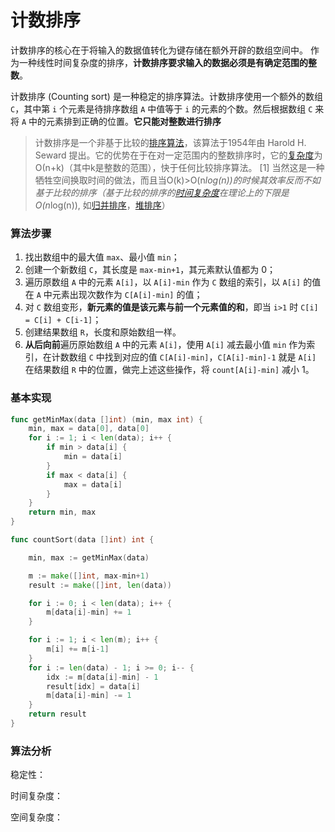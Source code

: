 # 计数排序

计数排序的核心在于将输入的数据值转化为键存储在额外开辟的数组空间中。 作为一种线性时间复杂度的排序，**计数排序要求输入的数据必须是有确定范围的整数**。

计数排序 (Counting sort) 是一种稳定的排序算法。计数排序使用一个额外的数组 `C`，其中第 `i` 个元素是待排序数组 `A` 中值等于 `i` 的元素的个数。然后根据数组 `C` 来将 `A` 中的元素排到正确的位置。**它只能对整数进行排序**

> 计数排序是一个非基于比较的[排序算法](https://baike.baidu.com/item/排序算法/5399605?fromModule=lemma_inlink)，该算法于1954年由 Harold H. Seward 提出。它的优势在于在对一定范围内的整数排序时，它的[复杂度](https://baike.baidu.com/item/复杂度/9716772?fromModule=lemma_inlink)为Ο(n+k)（其中k是整数的范围），快于任何比较排序算法。 [1] 当然这是一种牺牲空间换取时间的做法，而且当O(k)>O(n*log(n))的时候其效率反而不如基于比较的排序（基于比较的排序的[时间复杂度](https://baike.baidu.com/item/时间复杂度/1894057?fromModule=lemma_inlink)在理论上的下限是O(n*log(n)), 如[归并排序](https://baike.baidu.com/item/归并排序/1639015?fromModule=lemma_inlink)，[堆排序](https://baike.baidu.com/item/堆排序/2840151?fromModule=lemma_inlink)）

### 算法步骤

1. 找出数组中的最大值 `max`、最小值 `min`；
2. 创建一个新数组 `C`，其长度是 `max-min+1`，其元素默认值都为 0；
3. 遍历原数组 `A` 中的元素 `A[i]`，以 `A[i]-min` 作为 `C` 数组的索引，以 `A[i]` 的值在 `A` 中元素出现次数作为 `C[A[i]-min]` 的值；
4. 对 `C` 数组变形，**新元素的值是该元素与前一个元素值的和**，即当 `i>1` 时 `C[i] = C[i] + C[i-1]`；
5. 创建结果数组 `R`，长度和原始数组一样。
6. **从后向前**遍历原始数组 `A` 中的元素 `A[i]`，使用 `A[i]` 减去最小值 `min` 作为索引，在计数数组 `C` 中找到对应的值 `C[A[i]-min]`，`C[A[i]-min]-1` 就是 `A[i]` 在结果数组 `R` 中的位置，做完上述这些操作，将 `count[A[i]-min]` 减小 1。

### 基本实现

```go
func getMinMax(data []int) (min, max int) {
	min, max = data[0], data[0]
	for i := 1; i < len(data); i++ {
		if min > data[i] {
			min = data[i]
		}
		if max < data[i] {
			max = data[i]
		}
	}
	return min, max
}

func countSort(data []int) int {

	min, max := getMinMax(data)

	m := make([]int, max-min+1)
	result := make([]int, len(data))

	for i := 0; i < len(data); i++ {
		m[data[i]-min] += 1
	}

	for i := 1; i < len(m); i++ {
		m[i] += m[i-1]
	}
	for i := len(data) - 1; i >= 0; i-- {
		idx := m[data[i]-min] - 1
		result[idx] = data[i]
		m[data[i]-min] -= 1
	}
    return result
}
```

### 算法分析

稳定性：

时间复杂度：

空间复杂度：

